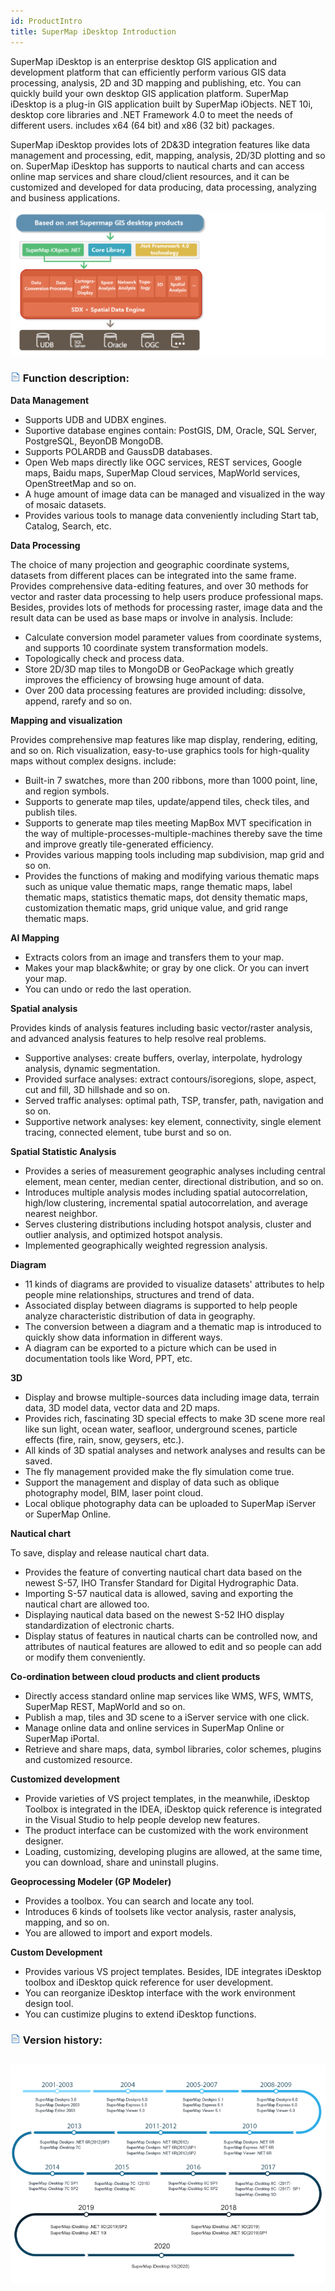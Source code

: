 ```yaml
---
id: ProductIntro
title: SuperMap iDesktop Introduction
---
```

SuperMap iDesktop is an enterprise desktop GIS application and development platform that can efficiently perform various GIS data processing, analysis, 2D and 3D mapping and publishing, etc. You can quickly build your own desktop GIS application platform. SuperMap iDesktop is a plug-in GIS application built by SuperMap iObjects. NET 10i, desktop core libraries and .NET Framework 4.0 to meet the needs of different users. includes x64 (64 bit) and x86 (32 bit) packages.

SuperMap iDesktop provides lots of 2D&3D integration features like data management and processing, edit, mapping, analysis, 2D/3D plotting and so on. SuperMap iDesktop has supports to nautical charts and can access online map services and share cloud/client resources, and it can be customized and developed for data producing, data processing, analyzing and business applications.

![](./img/DesktopIntro.png)  

### ![](./img/read.gif) Function description:

**Data Management**

  * Supports UDB and UDBX engines.
  * Suportive database engines contain: PostGIS, DM, Oracle, SQL Server, PostgreSQL, BeyonDB MongoDB.
  * Supports POLARDB and GaussDB databases.
  * Open Web maps directly like OGC services, REST services, Google maps, Baidu maps, SuperMap Cloud services, MapWorld services, OpenStreetMap and so on.
  * A huge amount of image data can be managed and visualized in the way of mosaic datasets.
  * Provides various tools to manage data conveniently including Start tab, Catalog, Search, etc. 

**Data Processing**

The choice of many projection and geographic coordinate systems, datasets from different places can be integrated into the same frame. Provides comprehensive data-editing features, and over 30 methods for vector and raster data processing to help users produce professional maps. Besides, provides lots of methods for processing raster, image data and the result data can be used as base maps or involve in analysis. Include:

  * Calculate conversion model parameter values from coordinate systems, and supports 10 coordinate system transformation models.
  * Topologically check and process data.
  * Store 2D/3D map tiles to MongoDB or GeoPackage which greatly improves the efficiency of browsing huge amount of data.
  * Over 200 data processing features are provided including: dissolve, append, rarefy and so on.

**Mapping and visualization**

Provides comprehensive map features like map display, rendering, editing, and so on. Rich visualization, easy-to-use graphics tools for high-quality maps without complex designs. include:

  * Built-in 7 swatches, more than 200 ribbons, more than 1000 point, line, and region symbols.
  * Supports to generate map tiles, update/append tiles, check tiles, and publish tiles. 
  * Supports to generate map tiles meeting MapBox MVT specification in the way of multiple-processes-multiple-machines thereby save the time and improve greatly tile-generated efficiency.
  * Provides various mapping tools including map subdivision, map grid and so on.
  * Provides the functions of making and modifying various thematic maps such as unique value thematic maps, range thematic maps, label thematic maps, statistics thematic maps, dot density thematic maps, customization thematic maps, grid unique value, and grid range thematic maps.

**AI Mapping**

* Extracts colors from an image and transfers them to your map.
* Makes your map black&white; or gray by one click. Or you can invert your map.
* You can undo or redo the last operation.

**Spatial analysis**

Provides kinds of analysis features including basic vector/raster analysis,
and advanced analysis features to help resolve real problems.

* Supportive analyses: create buffers, overlay, interpolate, hydrology analysis, dynamic segmentation.
* Provided surface analyses: extract contours/isoregions, slope, aspect, cut and fill, 3D hillshade and so on.
* Served traffic analyses: optimal path, TSP, transfer, path, navigation and so on.
* Supportive network analyses: key element, connectivity, single element tracing, connected element, tube burst and so on.

**Spatial Statistic Analysis**

 * Provides a series of measurement geographic analyses including central element, mean center, median center, directional distribution, and so on.
 * Introduces multiple analysis modes including spatial autocorrelation, high/low clustering, incremental spatial autocorrelation, and average nearest neighbor.
 * Serves clustering distributions including hotspot analysis, cluster and outlier analysis, and optimized hotspot analysis.
 * Implemented geographically weighted regression analysis. 

**Diagram**

 * 11 kinds of diagrams are provided to visualize datasets' attributes to help people mine relationships, structures and trend of data.
 * Associated display between diagrams is supported to help people analyze characteristic distribution of data in geography.
 * The conversion between a diagram and a thematic map is introduced to quickly show data information in different ways.
 * A diagram can be exported to a picture which can be used in documentation tools like Word, PPT, etc.

**3D**

 * Display and browse multiple-sources data including image data, terrain data, 3D model data, vector data and 2D maps.
 * Provides rich, fascinating 3D special effects to make 3D scene more real like sun light, ocean water, seafloor, underground scenes, particle effects (fire, rain, snow, geysers, etc.).
 * All kinds of 3D spatial analyses and network analyses and results can be saved.
 * The fly management provided make the fly simulation come true.
 * Support the management and display of data such as oblique photography model, BIM, laser point cloud.
 * Local oblique photography data can be uploaded to SuperMap iServer or SuperMap Online.

**Nautical chart**

To save, display and release nautical chart data.

 * Provides the feature of converting nautical chart data based on the newest S-57, IHO Transfer Standard for Digital Hydrographic Data.
 * Importing S-57 nautical data is allowed, saving and exporting the nautical chart are allowed too.
 * Displaying nautical data based on the newest S-52 IHO display standardization of electronic charts.
 * Display status of features in nautical charts can be controlled now, and attributes of nautical features are allowed to edit and so people can add or modify them conveniently.

**Co-ordination between cloud products and client products**

 * Directly access standard online map services like WMS, WFS, WMTS, SuperMap REST, MapWorld and so on.
 * Publish a map, tiles and 3D scene to a iServer service with one click.
 * Manage online data and online services in SuperMap Online or SuperMap iPortal.
 * Retrieve and share maps, data, symbol libraries, color schemes, plugins and customized resource.

**Customized development**

 * Provide varieties of VS project templates, in the meanwhile, iDesktop Toolbox is integrated in the IDEA, iDesktop quick reference is integrated in the Visual Studio to help people develop new features.
 * The product interface can be customized with the work environment designer.
 * Loading, customizing, developing plugins are allowed, at the same time, you can download, share and uninstall plugins.

**Geoprocessing Modeler (GP Modeler)**

 * Provides a toolbox. You can search and locate any tool.
 * Introduces 6 kinds of toolsets like vector analysis, raster analysis, mapping, and so on.
 * You are allowed to import and export models.

**Custom Development**

 * Provides various VS project templates. Besides, IDE integrates iDesktop toolbox and iDesktop quick reference for user development.
 * You can reorganize iDesktop interface with the work environment design tool. 
 * You can custimize plugins to extend iDesktop functions.

### ![](./img/read.gif) Version history:

![](./img/VersionHistory.png)  
---  